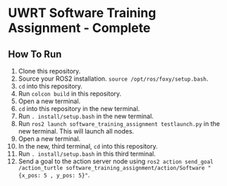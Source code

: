 # UWRT Software  Training Assignment - Complete

## How To Run
1. Clone this repository.
2. Source your ROS2 installation. `source /opt/ros/foxy/setup.bash`.
3. `cd` into this repository.
4. Run `colcon build` in this repository.
5. Open a new terminal.
6. `cd` into this repository in the new terminal.
7. Run `. install/setup.bash` in the new terminal.
8. Run `ros2 launch software_training_assignment testlaunch.py` in the new terminal. This will launch all nodes.
9. Open a new terminal.
10. In the new, third terminal, `cd` into this repository.
11. Run `. install/setup.bash` in this third terminal.
12. Send a goal to the action server node using `ros2 action send_goal /action_turtle software_training_assignment/action/Software "{x_pos: 5 , y_pos: 5}"`.
